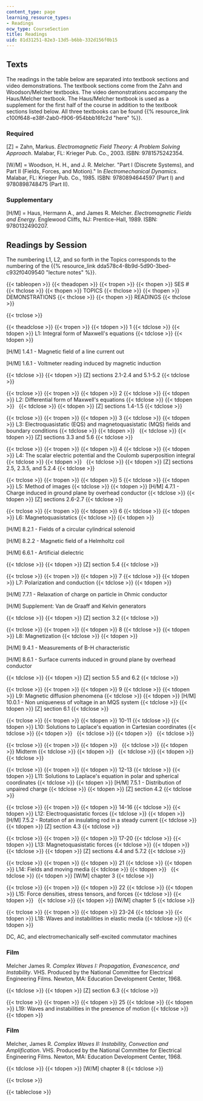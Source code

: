 ```yaml
---
content_type: page
learning_resource_types:
- Readings
ocw_type: CourseSection
title: Readings
uid: 81d31251-82e3-13d5-b6bb-332d156f0b15
---
```


Texts
-----

The readings in the table below are separated into textbook sections and video demonstrations. The textbook sections come from the Zahn and Woodson/Melcher textbooks. The video demonstrations accompany the Haus/Melcher textbook. The Haus/Melcher textbook is used as a supplement for the first half of the course in addition to the textbook sections listed below. All three textbooks can be found {{% resource_link c100f648-e38f-2ab0-f906-954bbb16fc2d "here" %}}.

### Required

\[Z\] = Zahn, Markus. _Electromagnetic Field Theory: A Problem Solving Approach_. Malabar, FL: Krieger Pub. Co., 2003. ISBN: 9781575242354.

\[W/M\] = Woodson, H. H., and J. R. Melcher. "Part I (Discrete Systems), and Part II (Fields, Forces, and Motion)." In _Electromechanical Dynamics_. Malabar, FL: Krieger Pub. Co., 1985. ISBN: 9780894644597 (Part I) and 9780898748475 (Part II).

### Supplementary

\[H/M\] = Haus, Hermann A., and James R. Melcher. _Electromagnetic Fields and Energy_. Englewood Cliffs, NJ: Prentice-Hall, 1989. ISBN: 9780132490207.

Readings by Session
-------------------

The numbering L1, L2, and so forth in the Topics corresponds to the numbering of the {{% resource_link dda578c4-8b9d-5d90-3bed-c932f0409540 "lecture notes" %}}.

{{< tableopen >}}
{{< theadopen >}}
{{< tropen >}}
{{< thopen >}}
SES #
{{< thclose >}}
{{< thopen >}}
TOPICS
{{< thclose >}}
{{< thopen >}}
DEMONSTRATIONS
{{< thclose >}}
{{< thopen >}}
READINGS
{{< thclose >}}

{{< trclose >}}

{{< theadclose >}}
{{< tropen >}}
{{< tdopen >}}
1
{{< tdclose >}}
{{< tdopen >}}
L1: Integral form of Maxwell's equations
{{< tdclose >}}
{{< tdopen >}}


\[H/M\] 1.4.1 - Magnetic field of a line current out

\[H/M\] 1.6.1 - Voltmeter reading induced by magnetic induction


{{< tdclose >}}
{{< tdopen >}}
\[Z\] sections 2.1-2.4 and 5.1-5.2
{{< tdclose >}}

{{< trclose >}}
{{< tropen >}}
{{< tdopen >}}
2
{{< tdclose >}}
{{< tdopen >}}
L2: Differential form of Maxwell's equations
{{< tdclose >}}
{{< tdopen >}}
 
{{< tdclose >}}
{{< tdopen >}}
\[Z\] sections 1.4-1.5
{{< tdclose >}}

{{< trclose >}}
{{< tropen >}}
{{< tdopen >}}
3
{{< tdclose >}}
{{< tdopen >}}
L3: Electroquasistatic (EQS) and magnetoquasistatic (MQS) fields and boundary conditions
{{< tdclose >}}
{{< tdopen >}}
 
{{< tdclose >}}
{{< tdopen >}}
\[Z\] sections 3.3 and 5.6
{{< tdclose >}}

{{< trclose >}}
{{< tropen >}}
{{< tdopen >}}
4
{{< tdclose >}}
{{< tdopen >}}
L4: The scalar electric potential and the Coulomb superposition integral
{{< tdclose >}}
{{< tdopen >}}
 
{{< tdclose >}}
{{< tdopen >}}
\[Z\] sections 2.5, 2.3.5, and 5.2.4
{{< tdclose >}}

{{< trclose >}}
{{< tropen >}}
{{< tdopen >}}
5
{{< tdclose >}}
{{< tdopen >}}
L5: Method of images
{{< tdclose >}}
{{< tdopen >}}
\[H/M\] 4.7.1 - Charge induced in ground plane by overhead conductor
{{< tdclose >}}
{{< tdopen >}}
\[Z\] sections 2.6-2.7
{{< tdclose >}}

{{< trclose >}}
{{< tropen >}}
{{< tdopen >}}
6
{{< tdclose >}}
{{< tdopen >}}
L6: Magnetoquasistatics
{{< tdclose >}}
{{< tdopen >}}


\[H/M\] 8.2.1 - Fields of a circular cylindrical solenoid

\[H/M\] 8.2.2 - Magnetic field of a Helmholtz coil

\[H/M\] 6.6.1 - Artificial dielectric


{{< tdclose >}}
{{< tdopen >}}
\[Z\] section 5.4
{{< tdclose >}}

{{< trclose >}}
{{< tropen >}}
{{< tdopen >}}
7
{{< tdclose >}}
{{< tdopen >}}
L7: Polarization and conduction
{{< tdclose >}}
{{< tdopen >}}


\[H/M\] 7.7.1 - Relaxation of charge on particle in Ohmic conductor

\[H/M\] Supplement: Van de Graaff and Kelvin generators


{{< tdclose >}}
{{< tdopen >}}
\[Z\] section 3.2
{{< tdclose >}}

{{< trclose >}}
{{< tropen >}}
{{< tdopen >}}
8
{{< tdclose >}}
{{< tdopen >}}
L8: Magnetization
{{< tdclose >}}
{{< tdopen >}}


\[H/M\] 9.4.1 - Measurements of B-H characteristic

\[H/M\] 8.6.1 - Surface currents induced in ground plane by overhead conductor


{{< tdclose >}}
{{< tdopen >}}
\[Z\] section 5.5 and 6.2
{{< tdclose >}}

{{< trclose >}}
{{< tropen >}}
{{< tdopen >}}
9
{{< tdclose >}}
{{< tdopen >}}
L9: Magnetic diffusion phenomena
{{< tdclose >}}
{{< tdopen >}}
\[H/M\] 10.0.1 - Non uniqueness of voltage in an MQS system
{{< tdclose >}}
{{< tdopen >}}
\[Z\] section 6.1
{{< tdclose >}}

{{< trclose >}}
{{< tropen >}}
{{< tdopen >}}
10-11
{{< tdclose >}}
{{< tdopen >}}
L10: Solutions to Laplace's equation in Cartesian coordinates
{{< tdclose >}}
{{< tdopen >}}
 
{{< tdclose >}}
{{< tdopen >}}
 
{{< tdclose >}}

{{< trclose >}}
{{< tropen >}}
{{< tdopen >}}
 
{{< tdclose >}}
{{< tdopen >}}
Midterm
{{< tdclose >}}
{{< tdopen >}}
 
{{< tdclose >}}
{{< tdopen >}}
 
{{< tdclose >}}

{{< trclose >}}
{{< tropen >}}
{{< tdopen >}}
12-13
{{< tdclose >}}
{{< tdopen >}}
L11: Solutions to Laplace's equation in polar and spherical coordinates
{{< tdclose >}}
{{< tdopen >}}
\[H/M\] 7.5.1 - Distribution of unpaired charge
{{< tdclose >}}
{{< tdopen >}}
\[Z\] section 4.2
{{< tdclose >}}

{{< trclose >}}
{{< tropen >}}
{{< tdopen >}}
14-16
{{< tdclose >}}
{{< tdopen >}}
L12: Electroquasistatic forces
{{< tdclose >}}
{{< tdopen >}}
\[H/M\] 7.5.2 - Rotation of an insulating rod in a steady current
{{< tdclose >}}
{{< tdopen >}}
\[Z\] section 4.3
{{< tdclose >}}

{{< trclose >}}
{{< tropen >}}
{{< tdopen >}}
17-20
{{< tdclose >}}
{{< tdopen >}}
L13: Magnetoquasistatic forces
{{< tdclose >}}
{{< tdopen >}}
 
{{< tdclose >}}
{{< tdopen >}}
\[Z\] sections 4.4 and 5.7.2
{{< tdclose >}}

{{< trclose >}}
{{< tropen >}}
{{< tdopen >}}
21
{{< tdclose >}}
{{< tdopen >}}
L14: Fields and moving media
{{< tdclose >}}
{{< tdopen >}}
 
{{< tdclose >}}
{{< tdopen >}}
\[W/M\] chapter 3
{{< tdclose >}}

{{< trclose >}}
{{< tropen >}}
{{< tdopen >}}
22
{{< tdclose >}}
{{< tdopen >}}
L15: Force densities, stress tensors, and forces
{{< tdclose >}}
{{< tdopen >}}
 
{{< tdclose >}}
{{< tdopen >}}
\[W/M\] chapter 5
{{< tdclose >}}

{{< trclose >}}
{{< tropen >}}
{{< tdopen >}}
23-24
{{< tdclose >}}
{{< tdopen >}}
L18: Waves and instabilities in elastic media
{{< tdclose >}}
{{< tdopen >}}


DC, AC, and electromechanically self-excited commutator machines

### Film

Melcher James R. _Complex Waves I: Propagation, Evanescence, and Instability_. VHS. Produced by the National Committee for Electrical Engineering Films. Newton, MA: Education Development Center, 1968.


{{< tdclose >}}
{{< tdopen >}}
\[Z\] section 6.3
{{< tdclose >}}

{{< trclose >}}
{{< tropen >}}
{{< tdopen >}}
25
{{< tdclose >}}
{{< tdopen >}}
L19: Waves and instabilities in the presence of motion
{{< tdclose >}}
{{< tdopen >}}


### Film

Melcher, James R. _Complex Waves II: Instability, Convection and Amplification_. VHS. Produced by the National Committee for Electrical Engineering Films. Newton, MA: Education Development Center, 1968.


{{< tdclose >}}
{{< tdopen >}}
\[W/M\] chapter 8
{{< tdclose >}}

{{< trclose >}}

{{< tableclose >}}